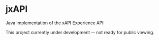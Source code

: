 jxAPI
=====

Java implementation of the xAPI Experience API


This project currently under development -- not ready for public viewing.
